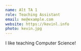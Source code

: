 ```yaml
---
name: Alt TA 1
role: Teaching Assistant
email: me@example.com
website: https://kevinl.info
photo: kevin.jpg
---
```


I like teaching Computer Science!
